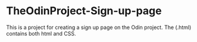 # TheOdinProject-Sign-up-page
 This is a project for creating a sign up page on the Odin project.
 The (.html) contains both html and CSS.
